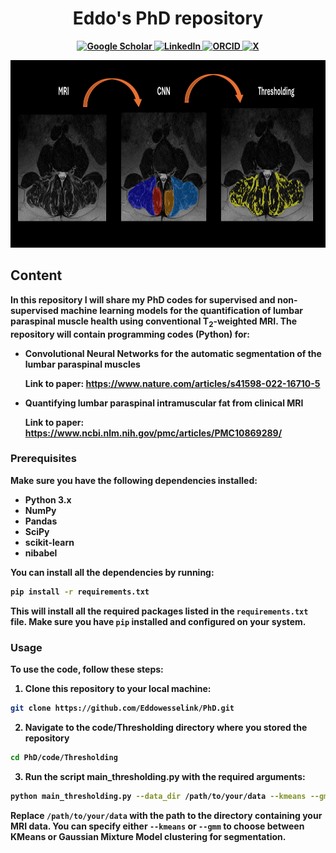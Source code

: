 <h1 align="center"> <strong> Eddo's PhD repository</h1>

<p align="center">
  <a href="https://scholar.google.com/citations?user=0aYqoMMAAAAJ&hl=en">
    <img alt="Google Scholar" src="https://img.shields.io/badge/Google_Scholar-4285F4?style=for-the-badge&logo=google-scholar&logoColor=white">
  </a>
  <a href="https://www.linkedin.com/in/eddo-wesselink-1a106089/?originalSubdomain=nl">
    <img alt="LinkedIn" src="https://img.shields.io/badge/LinkedIn-0077B5?style=for-the-badge&logo=linkedin&logoColor=white">
  </a>
  <a href="https://orcid.org/0000-0002-2024-6986">
    <img alt="ORCID" src="https://img.shields.io/badge/ORCID-A6CE39?style=for-the-badge&logo=orcid&logoColor=white">
  </a>
  <a href="https://twitter.com/EddoWesselink">
    <img alt="X" src="https://img.shields.io/badge/X-000000?style=for-the-badge&logo=x&logoColor=white">
  </a>
</p>

<p align="center">
    <img src="assets/image_github_readme.png" height="300" width="900"/>
</p>

## <strong> Content 

In this repository I will share my PhD codes for supervised and non-supervised machine learning models for the quantification of lumbar paraspinal muscle health using conventional T<sub>2</sub>-weighted MRI. The repository will contain programming codes (Python) for:

- Convolutional Neural Networks for the automatic segmentation of the lumbar paraspinal muscles
  
  Link to paper: https://www.nature.com/articles/s41598-022-16710-5

- Quantifying lumbar paraspinal intramuscular fat from clinical MRI 

  Link to paper: https://www.ncbi.nlm.nih.gov/pmc/articles/PMC10869289/


### Prerequisites

Make sure you have the following dependencies installed:

- Python 3.x
- NumPy
- Pandas
- SciPy
- scikit-learn
- nibabel

You can install all the dependencies by running:

```bash
pip install -r requirements.txt
```
This will install all the required packages listed in the `requirements.txt` file. Make sure you have `pip` installed and configured on your system.

### Usage

To use the code, follow these steps:

1. Clone this repository to your local machine:

```bash
git clone https://github.com/Eddowesselink/PhD.git
```
2. Navigate to the code/Thresholding directory where you stored the repository

```bash
cd PhD/code/Thresholding
```
3. Run the script main_thresholding.py with the required arguments:
```bash
python main_thresholding.py --data_dir /path/to/your/data --kmeans --gmm
```
Replace `/path/to/your/data` with the path to the directory containing your MRI data. You can specify either `--kmeans` or `--gmm` to choose between KMeans or Gaussian Mixture Model clustering for segmentation.

